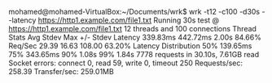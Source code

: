 mohamed@mohamed-VirtualBox:~/Documents/wrk$ wrk -t12 -c100 -d30s --latency https://http1.example.com/file1.txt
Running 30s test @ https://http1.example.com/file1.txt
  12 threads and 100 connections
  Thread Stats   Avg      Stdev     Max   +/- Stdev
    Latency   339.83ms  442.72ms   2.00s    84.66%
    Req/Sec    29.39     16.63   108.00     63.20%
  Latency Distribution
     50%  139.65ms
     75%  343.65ms
     90%    1.08s 
     99%    1.84s 
  7778 requests in 30.10s, 7.61GB read
  Socket errors: connect 0, read 59, write 0, timeout 250
Requests/sec:    258.39
Transfer/sec:    259.01MB